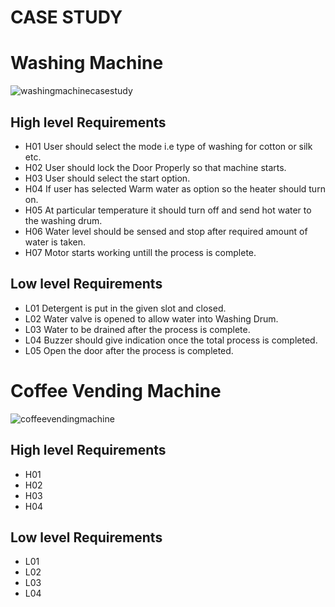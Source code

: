 # CASE STUDY
# Washing Machine 

![washingmachinecasestudy](https://user-images.githubusercontent.com/46933088/154832811-38b648c1-d43a-43df-992a-5666960c56f6.png)

## High level Requirements
* H01 User should select the mode i.e type of washing for cotton or silk etc.
* H02 User should lock the Door Properly so that machine starts.
* H03 User should select the start option.
* H04 If user has selected Warm water as option so the heater should turn on.
* H05 At particular temperature it should turn off and send hot water to the  washing drum. 
* H06 Water level should be sensed and stop after required amount of water is taken.
* H07 Motor starts working untill the process is complete.

## Low level Requirements
* L01 Detergent is put in the given slot and closed.
* L02 Water valve is opened to allow water into Washing Drum.
* L03 Water to be drained after the process is complete.
* L04 Buzzer should give indication once the total process is completed.
* L05 Open the door after the process is completed.

# Coffee Vending Machine

![coffeevendingmachine](https://user-images.githubusercontent.com/46933088/154833325-6e724173-217d-4e74-bec2-87883c51f771.png)

## High level Requirements
* H01 
* H02 
* H03 
* H04 


## Low level Requirements
* L01 
* L02 
* L03
* L04 